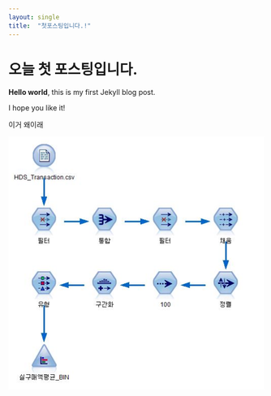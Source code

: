 ```yaml
---
layout: single
title:  "첫포스팅입니다.!"
---
```


# 오늘 첫 포스팅입니다.

**Hello world**, this is my first Jekyll blog post.

I hope you like it!

이거 왜이래

![캡처.JPG](../_images/2023-07-19-first/f91ea67130838c31962dd181927887ec8301bb67.JPG)
